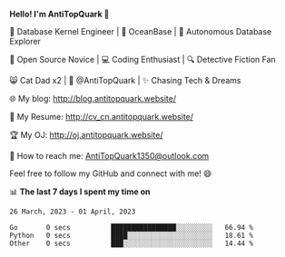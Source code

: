 
**Hello! I'm AntiTopQuark 👋**

🔧 Database Kernel Engineer | 🌊 OceanBase | 🤖 Autonomous Database Explorer

🌱 Open Source Novice | 💻 Coding Enthusiast | 🔍 Detective Fiction Fan

😸 Cat Dad x2 | 🎉 @AntiTopQuark | ✨ Chasing Tech & Dreams

🌐 My blog: http://blog.antitopquark.website/

📄 My Resume: http://cv_cn.antitopquark.website/

🏆 My OJ: http://oj.antitopquark.website/

📧 How to reach me: AntiTopQuark1350@outlook.com

Feel free to follow my GitHub and connect with me! 😄

📊 **The last 7 days I spent my time on** 

<!--START_SECTION:waka-->
```text
26 March, 2023 - 01 April, 2023

Go       0 secs          ████████████████░░░░░░░░░   66.94 % 
Python   0 secs          ████░░░░░░░░░░░░░░░░░░░░░   18.61 % 
Other    0 secs          ███░░░░░░░░░░░░░░░░░░░░░░   14.44 %
```
<!--END_SECTION:waka-->


